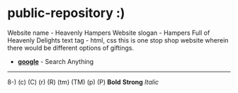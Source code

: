 # public-repository :)

Website name - Heavenly Hampers
Website slogan - Hampers Full of Heavenly Delights
text tag - html, css
this is one stop shop website wherein there would be different options of giftings.
- __[google](www.google.com)__ - Search Anything
---
8-)
(c) (C) (r) (R) (tm) (TM) (p) (P)
**Bold**
__Strong__
*Italic*
